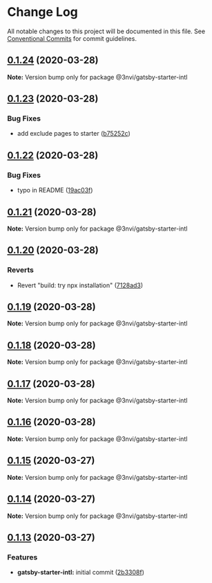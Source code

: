 # Change Log

All notable changes to this project will be documented in this file.
See [Conventional Commits](https://conventionalcommits.org) for commit guidelines.

## [0.1.24](https://github.com/3nvi/gatsby-intl/compare/v0.1.23...v0.1.24) (2020-03-28)

**Note:** Version bump only for package @3nvi/gatsby-starter-intl





## [0.1.23](https://github.com/3nvi/gatsby-intl/compare/v0.1.22...v0.1.23) (2020-03-28)


### Bug Fixes

* add exclude pages to starter ([b75252c](https://github.com/3nvi/gatsby-intl/commit/b75252c56ca17bb515570338b38187f3327acee1))





## [0.1.22](https://github.com/3nvi/gatsby-intl/compare/v0.1.21...v0.1.22) (2020-03-28)


### Bug Fixes

* typo in README ([19ac03f](https://github.com/3nvi/gatsby-intl/commit/19ac03f2c7d28dfd4669a8697b9ae95f1b95c417))





## [0.1.21](https://github.com/3nvi/gatsby-intl/compare/v0.1.20...v0.1.21) (2020-03-28)

**Note:** Version bump only for package @3nvi/gatsby-starter-intl





## [0.1.20](https://github.com/3nvi/gatsby-intl/compare/v0.1.19...v0.1.20) (2020-03-28)


### Reverts

* Revert "build: try npx installation" ([7128ad3](https://github.com/3nvi/gatsby-intl/commit/7128ad3e65e35659834bde98ec2d81f9e51cf0cf))





## [0.1.19](https://github.com/3nvi/gatsby-intl/compare/v0.1.18...v0.1.19) (2020-03-28)

**Note:** Version bump only for package @3nvi/gatsby-starter-intl





## [0.1.18](https://github.com/3nvi/gatsby-intl/compare/v0.1.17...v0.1.18) (2020-03-28)

**Note:** Version bump only for package @3nvi/gatsby-starter-intl





## [0.1.17](https://github.com/3nvi/gatsby-intl/compare/v0.1.16...v0.1.17) (2020-03-28)

**Note:** Version bump only for package @3nvi/gatsby-starter-intl





## [0.1.16](https://github.com/3nvi/gatsby-intl/compare/v0.1.15...v0.1.16) (2020-03-28)

**Note:** Version bump only for package @3nvi/gatsby-starter-intl





## [0.1.15](https://github.com/3nvi/gatsby-intl/compare/v0.1.14...v0.1.15) (2020-03-27)

**Note:** Version bump only for package @3nvi/gatsby-starter-intl





## [0.1.14](https://github.com/3nvi/gatsby-intl/compare/v0.1.13...v0.1.14) (2020-03-27)

**Note:** Version bump only for package @3nvi/gatsby-starter-intl





## [0.1.13](https://github.com/3nvi/gatsby-intl/compare/v0.1.12...v0.1.13) (2020-03-27)

### Features

- **gatsby-starter-intl:** initial commit ([2b3308f](https://github.com/3nvi/gatsby-intl/commit/2b3308fc02a2fb958c1f2ec9fe6a38c5201a2ba0))

